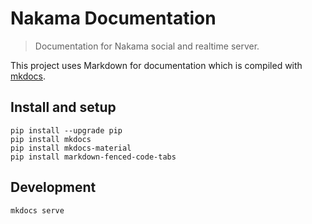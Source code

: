Nakama Documentation
====================

> Documentation for Nakama social and realtime server.

This project uses Markdown for documentation which is compiled with [mkdocs](http://www.mkdocs.org).

## Install and setup

```shell
pip install --upgrade pip
pip install mkdocs
pip install mkdocs-material
pip install markdown-fenced-code-tabs
```

## Development

```
mkdocs serve
```
